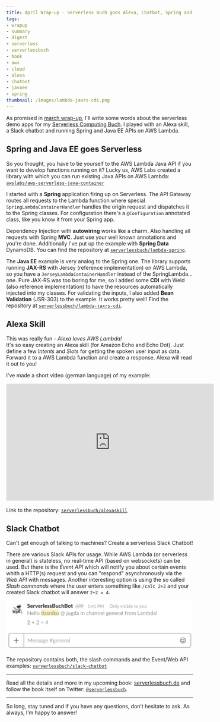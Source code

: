 ```yaml
---
title: April Wrap-up - Serverless Buch goes Alexa, Chatbot, Spring and Java EE
tags:
- wrapup
- summary
- digest
- serverless
- serverlessbuch
- book
- aws
- cloud
- alexa
- chatbot
- javaee
- spring
thumbnail: /images/lambda-jaxrs-cdi.png
---
```


As promised in [march wrap-up](/2017/04/march-wrapup-serverless-book-javaland.html), I'll write some words about the serverless demo apps for my [Serverless Computing Buch](http://serverlessbuch.de).
I played with an Alexa skill, a Slack chatbot and running Spring and Java EE APIs on AWS Lambda.

## Spring and Java EE goes Serverless

So you thought, you have to tie yourself to the AWS Lambda Java API if you want to develop functions running on it?
Lucky us, AWS Labs created a library with which you can run existing Java APIs on AWS Lambda: [`awslabs/aws-serverless-java-container`](https://github.com/awslabs/aws-serverless-java-container)

I started with a **Spring** application firing up on Serverless.
The API Gateway routes all requests to the Lambda function where special `SpringLambdaContainerHandler` handles the origin request and dispatches it to the Spring classes.
For configuration there's a `@Configuration` annotated class, like you know it from your Spring app.

Dependency Injection with **autowiring** works like a charm.
Also handling all requests with Spring **MVC**.
Just use your well known annotations and you're done.
Additionally I've put up the example with **Spring Data** DynamoDB.
You can find the repository at [`serverlessbuch/lambda-spring`](https://github.com/serverlessbuch/lambda-spring).

The **Java EE** example is very analog to the Spring one.
The library supports running **JAX-RS** with Jersey (reference implementation) on AWS Lambda, so you have a `JerseyLambdaContainerHandler` instead of the SpringLambda... one.
Pure JAX-RS was too boring for me, so I added some **CDI** with Weld (also reference implementation) to have the resources automatically injected into my classes.
For validating the inputs, I also added **Bean Validation** (JSR-303) to the example.
It works pretty well!
Find the repository at [`serverlessbuch/lambda-jaxrs-cdi`](https://github.com/serverlessbuch/lambda-jaxrs-cdi).

## Alexa Skill

This was really fun - _Alexa loves AWS Lambda!_  
It's so easy creating an Alexa skill (for Amazon Echo and Echo Dot).
Just define a few _Intents_ and _Slots_ for getting the spoken user input as data.
Forward it to a AWS Lambda function and create a response.
Alexa will read it out to you!

I've made a short video (german language) of my example:

<iframe width="560" height="315" src="https://www.youtube.com/embed/4fS9Dpifq5s" frameborder="0" allowfullscreen></iframe>

Link to the repository: [`serverlessbuch/alexaskill`](https://github.com/serverlessbuch/alexaskill)


## Slack Chatbot

Can't get enough of talking to machines?
Create a serverless Slack Chatbot!

There are various Slack APIs for usage.
While AWS Lambda (or serverless in general) is stateless, no real-time API (based on websockets) can be used.
But there is the _Event API_ which will notify you about certain events whith a HTTP(s) request and you can "respond" asynchronously via the _Web API_ with messages.
Another interesting option is using the so called _Slash commands_ where the user enters something like `/calc 2+2` and your created Slack chatbot will answer `2+2 = 4`.

![Slack slash commands](/images/slack_command.png)

The repository contains both, the slash commands and the Event/Web API examples: [`serverlessbuch/slack-chatbot`](https://github.com/serverlessbuch/slack-chatbot)

---

Read all the details and more in my upcoming book: [serverlessbuch.de](http://serverlessbuch.de) and follow the book itself on Twitter: [`@serverlessbuch`](https://twitter.com/serverlessbuch).

---

So long, stay tuned and if you have any questions, don’t hesitate to ask. As always, I’m happy to answer!
